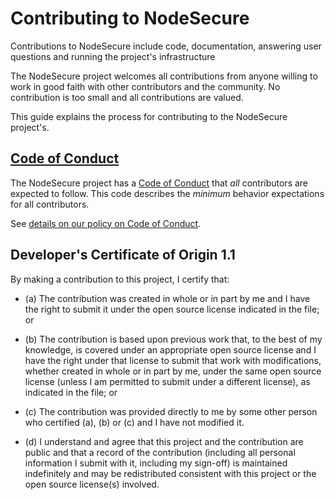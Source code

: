 # Contributing to NodeSecure

Contributions to NodeSecure include code, documentation, answering user questions and
running the project's infrastructure

The NodeSecure project welcomes all contributions from anyone willing to work in
good faith with other contributors and the community. No contribution is too
small and all contributions are valued.

This guide explains the process for contributing to the NodeSecure project's.

## [Code of Conduct](https://github.com/NodeSecure/Governance/blob/main/CODE_OF_CONDUCT.md)

The NodeSecure project has a
[Code of Conduct](https://github.com/NodeSecure/Governance/blob/main/CODE_OF_CONDUCT.md)
that *all* contributors are expected to follow. This code describes the
*minimum* behavior expectations for all contributors.

See [details on our policy on Code of Conduct](https://github.com/NodeSecure/Governance/blob/main/COC_POLICY.md).

<a id="developers-certificate-of-origin"></a>
## Developer's Certificate of Origin 1.1

By making a contribution to this project, I certify that:

* (a) The contribution was created in whole or in part by me and I
  have the right to submit it under the open source license
  indicated in the file; or

* (b) The contribution is based upon previous work that, to the best
  of my knowledge, is covered under an appropriate open source
  license and I have the right under that license to submit that
  work with modifications, whether created in whole or in part
  by me, under the same open source license (unless I am
  permitted to submit under a different license), as indicated
  in the file; or

* (c) The contribution was provided directly to me by some other
  person who certified (a), (b) or (c) and I have not modified
  it.

* (d) I understand and agree that this project and the contribution
  are public and that a record of the contribution (including all
  personal information I submit with it, including my sign-off) is
  maintained indefinitely and may be redistributed consistent with
  this project or the open source license(s) involved.
